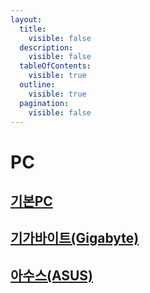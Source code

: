 ```yaml
---
layout:
  title:
    visible: false
  description:
    visible: false
  tableOfContents:
    visible: true
  outline:
    visible: true
  pagination:
    visible: false
---
```


# PC

## [기본PC](./#pc)

## [기가바이트(Gigabyte)](./#gigabyte)

## [아수스(ASUS)](./#asus)
